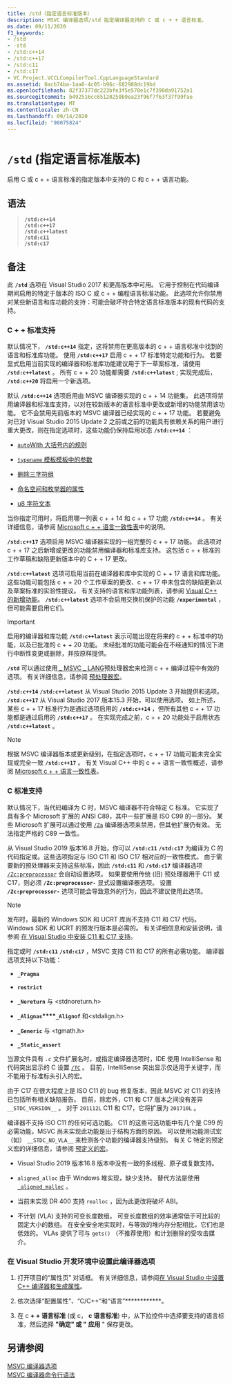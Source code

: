 ```yaml
---
title: /std（指定语言标准版本）
description: MSVC 编译器选项/std 指定编译器支持的 C 或 c + + 语言标准。
ms.date: 09/11/2020
f1_keywords:
- /std
- -std
- /std:c++14
- /std:c++17
- /std:c11
- /std:c17
- VC.Project.VCCLCompilerTool.CppLanguageStandard
ms.assetid: 0acb74ba-1aa8-4c05-b96c-682988dc19bd
ms.openlocfilehash: 82f37377dc223bfe3f5e578e1c7f390da91752a1
ms.sourcegitcommit: b492516cc65120250b9ea23f96f7f63f37f99fae
ms.translationtype: MT
ms.contentlocale: zh-CN
ms.lasthandoff: 09/14/2020
ms.locfileid: "90075824"
---
```

# <a name="std-specify-language-standard-version"></a>`/std` (指定语言标准版本) 

启用 C 或 c + + 语言标准的指定版本中支持的 C 和 c + + 语言功能。

## <a name="syntax"></a>语法

> **`/std:c++14`**\
> **`/std:c++17`**\
> **`/std:c++latest`**\
> **`/std:c11`**\
> **`/std:c17`**

## <a name="remarks"></a>备注

此 **`/std`** 选项在 Visual Studio 2017 和更高版本中可用。 它用于控制在代码编译期间启用的特定于版本的 ISO C 或 c + + 编程语言标准功能。 此选项允许你禁用对某些新语言和库功能的支持：可能会破坏符合特定语言标准版本的现有代码的支持。

### <a name="c-standards-support"></a>C + + 标准支持

默认情况下， **`/std:c++14`** 指定，这将禁用在更高版本的 c + + 语言标准中找到的语言和标准库功能。 使用  **`/std:c++17`** 启用 c + + 17 标准特定功能和行为。 若要显式启用当前实现的编译器和标准库功能建议用于下一草案标准，请使用 **`/std:c++latest`** 。 所有 c + + 20 功能都需要 **`/std:c++latest`** ; 实现完成后， **`/std:c++20`** 将启用一个新选项。

默认 **`/std:c++14`** 选项启用由 MSVC 编译器实现的 c + + 14 功能集。 此选项将禁用编译器和标准库支持，以对在较新版本的语言标准中更改或新增的功能禁用该功能。 它不会禁用先前版本的 MSVC 编译器已经实现的 c + + 17 功能。 若要避免对已对 Visual Studio 2015 Update 2 之前或之前的功能具有依赖关系的用户进行重大更改，则在指定选项时，这些功能仍保持启用状态 **`/std:c++14`** ：

- [`auto`With 大括号内的规则](https://wg21.link/n3922)

- [`typename` 模板模板中的参数](https://wg21.link/n4051)

- [删除三字符组](https://wg21.link/n4086)

- [命名空间和枚举器的属性](https://wg21.link/n4266)

- [u8 字符文本](https://wg21.link/n4267)

当你指定可用时，将启用哪一列表 c + + 14 和 c + + 17 功能 **`/std:c++14`** 。 有关详细信息，请参阅 [Microsoft c + + 语言一致性表](../../overview/visual-cpp-language-conformance.md)中的说明。

**`/std:c++17`** 选项启用 MSVC 编译器实现的一组完整的 c + + 17 功能。 此选项对 c + + 17 之后新增或更改的功能禁用编译器和标准库支持。 这包括 c + + 标准的工作草稿和缺陷更新版本中的 C + + 17 更改。

**`/std:c++latest`** 选项可启用当前在编译器和库中实现的 C + + 17 语言和库功能。 这些功能可能包括 c + + 20 个工作草案的更改、c + + 17 中未包含的缺陷更新以及草案标准的实验性提议。 有关支持的语言和库功能列表，请参阅 [Visual C++ 的新增功能](../../overview/what-s-new-for-visual-cpp-in-visual-studio.md)。 **`/std:c++latest`** 选项不会启用交换机保护的功能 **`/experimental`** ，但可能需要启用它们。

> [!IMPORTANT]
> 启用的编译器和库功能 **`/std:c++latest`** 表示可能出现在将来的 c + + 标准中的功能，以及已批准的 c + + 20 功能。 未经批准的功能可能会在不经通知的情况下进行中断性变更或删除，并按原样提供。

**`/std`** 可以通过使用[ \_ MSVC \_ LANG](../../preprocessor/predefined-macros.md)预处理器宏来检测 c + + 编译过程中有效的选项。 有关详细信息，请参阅 [预处理器宏](../../preprocessor/predefined-macros.md)。

**`/std:c++14`** **`/std:c++latest`** 从 Visual Studio 2015 Update 3 开始提供和选项。 **`/std:c++17`** 从 Visual Studio 2017 版本15.3 开始，可以使用选项。 如上所述，某些 c + + 17 标准行为是通过选项启用的 **`/std:c++14`** ，但所有其他 c + + 17 功能都是通过启用的 **`/std:c++17`** 。 在实现完成之前，c + + 20 功能处于启用状态 **`/std:c++latest`** 。

> [!NOTE]
> 根据 MSVC 编译器版本或更新级别，在指定选项时，c + + 17 功能可能未完全实现或完全一致 **`/std:c++17`** 。 有关 Visual C++ 中的 c + + 语言一致性概述，请参阅 [Microsoft c + + 语言一致性表](../../overview/visual-cpp-language-conformance.md)。

### <a name="c-standards-support"></a>C 标准支持

默认情况下，当代码编译为 C 时，MSVC 编译器不符合特定 C 标准。 它实现了具有多个 Microsoft 扩展的 ANSI C89，其中一些扩展是 ISO C99 的一部分。 某些 Microsoft 扩展可以通过使用 [`/Za`](za-ze-disable-language-extensions.md) 编译器选项来禁用，但其他扩展仍有效。 无法指定严格的 C89 一致性。

从 Visual Studio 2019 版本16.8 开始，你可以 **`/std:c11`** **`/std:c17`** 为编译为 C 的代码指定或。这些选项指定与 ISO C11 和 ISO C17 相对应的一致性模式。 由于需要新的预处理器来支持这些标准，因此 **`/std:c11`** 和 **`/std:c17`** 编译器选项 [`/Zc:preprocessor`](zc-preprocessor.md) 会自动设置选项。 如果要使用传统 (旧) 预处理器用于 C11 或 C17，则必须 **`/Zc:preprocessor-`** 显式设置编译器选项。 设置 **`/Zc:preprocessor-`** 选项可能会导致意外的行为，因此不建议使用此选项。

> [!NOTE]
> 发布时，最新的 Windows SDK 和 UCRT 库尚不支持 C11 和 C17 代码。 Windows SDK 和 UCRT 的预发行版本是必需的。 有关详细信息和安装说明，请参阅 [在 Visual Studio 中安装 C11 和 C17 支持](../../overview/install-c17-support.md)。

指定或时 **`/std:c11`** **`/std:c17`** ，MSVC 支持 C11 和 C17 的所有必需功能。 编译器选项支持以下功能：

- **`_Pragma`**

- **`restrict`**

- **`_Noreturn`** 与 \<stdnoreturn.h>

- **`_Alignas`****`_Alignof`** 和\<stdalign.h>

- **`_Generic`** 与 \<tgmath.h>

- **`_Static_assert`**

当源文件具有 *`.c`* 文件扩展名时，或指定编译器选项时，IDE 使用 IntelliSense 和代码突出显示的 C 设置 [`/TC`](tc-tp-tc-tp-specify-source-file-type.md) 。 目前，IntelliSense 突出显示仅适用于关键字，而不能用于标准标头引入的宏。

由于 C17 在很大程度上是 ISO C11 的 bug 修复版本，因此 MSVC 对 C11 的支持已包括所有相关缺陷报告。 目前，除宏外，C11 和 C17 版本之间没有差异 `__STDC_VERSION__` 。 对于 `201112L` C11 和 C17，它将扩展为 `201710L` 。

编译器不支持 ISO C11 的任何可选功能。 C11 的这些可选功能中有几个是 C99 的必需功能，MSVC 尚未实现此功能是出于结构方面的原因。 可以使用功能测试宏（如） `__STDC_NO_VLA__` 来检测各个功能的编译器支持级别。 有关 C 特定的预定义宏的详细信息，请参阅 [预定义的宏](../../preprocessor/predefined-macros.md)。

- Visual Studio 2019 版本16.8 版本中没有一致的多线程、原子或复数支持。

- `aligned_alloc` 由于 Windows 堆实现，缺少支持。 替代方法是使用 [`_aligned_malloc`](../../c-runtime-library/reference/aligned-malloc.md) 。

- 当前未实现 DR 400 支持 `realloc` ，因为此更改将破坏 ABI。

- 不计划 (VLA) 支持的可变长度数组。 可变长度数组的效率通常低于可比较的固定大小的数组。 在安全安全地实现时，与等效的堆内存分配相比，它们也是低效的。 VLAs 提供了可与 `gets()` （不推荐使用）和计划删除的受攻击媒介。

### <a name="to-set-this-compiler-option-in-the-visual-studio-development-environment"></a>在 Visual Studio 开发环境中设置此编译器选项

1. 打开项目的“属性页”  对话框。 有关详细信息，请参阅[在 Visual Studio 中设置 C++ 编译器和生成属性](../working-with-project-properties.md)。

1. 依次选择“配置属性”、“C/C++”和“语言”************。

1. 在 c **+ + 语言标准** (或 c， **c 语言标准**) 中，从下拉控件中选择要支持的语言标准，然后选择 **"确定" 或 "** **应用** " 保存更改。

## <a name="see-also"></a>另请参阅

[MSVC 编译器选项](compiler-options.md)<br/>
[MSVC 编译器命令行语法](compiler-command-line-syntax.md)
